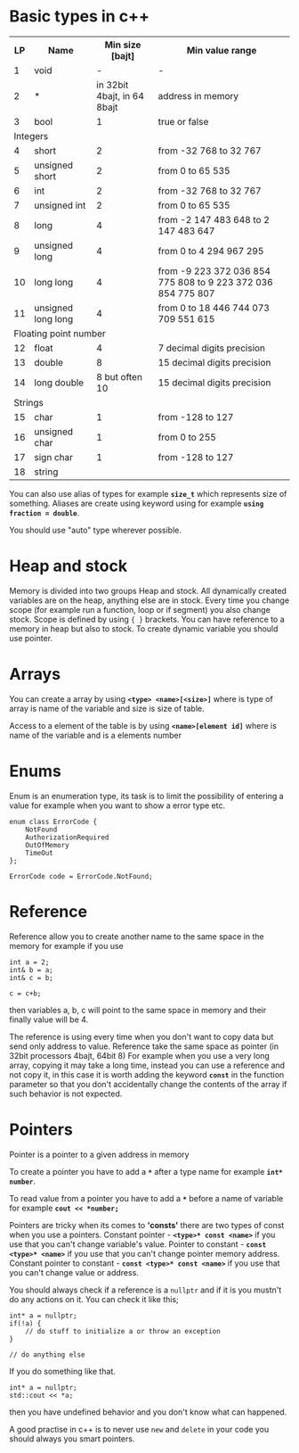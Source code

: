 # Basic types in c++

<table>
  <tr>
    <th>LP</th>
    <th>Name</th>
    <th>Min size [bajt]</th>
    <th>Min value range</th>
  </tr>
  <tr>
    <td>1</td>
    <td>void</td>
    <td>-</td>
    <td>-</td>
  </tr>
  <tr>
    <td>2</td>
    <td>*</td>
    <td>in 32bit 4bajt, in 64 8bajt</td>
    <td>address in memory</td>
  </tr>
  <tr>
    <td>3</td>
    <td>bool</td>
    <td>1</td>
    <td>true or false</td>
  </tr>
  <tr>
    <td colspan="3">Integers</td>
  </tr>
  <tr>
    <td>4</td>
    <td>short</td>
    <td>2</td>
    <td>from -32 768 to 32 767</td>
  </tr>
  <tr>
    <td>5</td>
    <td>unsigned short</td>
    <td>2</td>
    <td>from 0 to 65 535</td>
  </tr>
  <tr>
    <td>6</td>
    <td>int</td>
    <td>2</td>
    <td>from -32 768 to 32 767</td>
  </tr>
  <tr>
    <td>7</td>
    <td>unsigned int</td>
    <td>2</td>
    <td>from 0 to 65 535</td>
  </tr>
  <tr>
    <td>8</td>
    <td>long</td>
    <td>4</td>
    <td>from -2 147 483 648 to 2 147 483 647</td>
  </tr>
  <tr>
    <td>9</td>
    <td>unsigned long</td>
    <td>4</td>
    <td>from 0 to 4 294 967 295</td>
  </tr>
  <tr>
    <td>10</td>
    <td>long long</td>
    <td>4</td>
    <td>from -9 223 372 036 854 775 808 to 9 223 372 036 854 775 807</td>
  </tr>
  <tr>
    <td>11</td>
    <td>unsigned long long</td>
    <td>4</td>
    <td>from 0 to 18 446 744 073 709 551 615</td>
  </tr>
  <tr>
    <td colspan="3">Floating point number</td>
  </tr>
  <tr>
    <td>12</td>
    <td>float</td>
    <td>4</td>
    <td>7 decimal digits precision</td>
  </tr>
  <tr>
    <td>13</td>
    <td>double</td>
    <td>8</td>
    <td>15 decimal digits precision</td>
  </tr>
  <tr>
    <td>14</td>
    <td>long double</td>
    <td>8 but often 10</td>
    <td>15 decimal digits precision</td>
  </tr>
  <tr>
    <td colspan="3">Strings</td>
  </tr>
  <tr>
    <td>15</td>
    <td>char</td>
    <td>1</td>
    <td>from -128 to 127</td>
  </tr>
  <tr>
    <td>16</td>
    <td>unsigned char</td>
    <td>1</td>
    <td>from 0 to 255</td>
  </tr>
  <tr>
    <td>17</td>
    <td>sign char</td>
    <td>1</td>
    <td>from -128 to 127</td>
  </tr>
  <tr>
    <td>18</td>
    <td>string</td>
    <td></td>
    <td></td>
  </tr>
</table>

You can also use alias of types for example **`size_t`** which represents size of something.
Aliases are create using keyword using for example **`using fraction = double`**.

You should use "auto" type wherever possible.

# Heap and stock

Memory is divided into two groups Heap and stock. All dynamically created variables are on the heap, anything else are in stock.
Every time you change scope (for example run a function, loop or if segment) you also change stock. Scope is defined by using `{ }` brackets.
You can have reference to a memory in heap but also to stock.
To create dynamic variable you should use pointer.

# Arrays

You can create a array by using **`<type> <name>[<size>]`** where <type> is type of array <name> is name of the variable and size is size of table.

Access to a element of the table is by using **`<name>[element id]`** where <name> is name of the variable and <element id> is a elements number

# Enums

Enum is an enumeration type, its task is to limit the possibility of entering a value for example when you want to show a error type etc.

```
enum class ErrorCode {
    NotFound
    AuthorizationRequired
    OutOfMemory
    TimeOut
};

ErrorCode code = ErrorCode.NotFound;
```

# Reference

Reference allow you to create another name to the same space in the memory for example if you use
```
int a = 2;
int& b = a;
int& c = b;

c = c+b;
```
then variables a, b, c will point to the same space in memory and their finally value will be 4.

The reference is using every time when you don't want to copy data but send only address to value. 
Reference take the same space as pointer (in 32bit processors 4bajt, 64bit 8)
For example when you use a very long array, copying it may take a long time, instead you can use a reference and not copy it, 
in this case it is worth adding the keyword **`const`** in the function parameter so that you don't accidentally change the contents of the array 
if such behavior is not expected.

# Pointers

Pointer is a pointer to a given address in memory

To create a pointer you have to add a **`*`** after a type name for example **`int* number`**.

To read value from a pointer you have to add a **`*`** before a name of variable for example **`cout << *number;`**

Pointers are tricky when its comes to **'consts'** there are two types of const when you use a pointers.
Constant pointer - **`<type>* const <name>`** if you use that you can't change variable's value.
Pointer to constant - **`const <type>* <name>`** if you use that you can't change pointer memory address.
Constant pointer to constant - **`const <type>* const <name>`** if you use that you can't change value or address.


You should always check if a reference is a `nullptr` and if it is you mustn't do any actions on it.
You can check it like this;
```
int* a = nullptr;
if(!a) {
    // do stuff to initialize a or throw an exception
}

// do anything else
```

If you do something like that.
```
int* a = nullptr;
std::cout << *a;
```
then you have undefined behavior and you don't know what can happened. 

A good practise in c++ is to never use `new` and `delete` in your code you should always you smart pointers.

